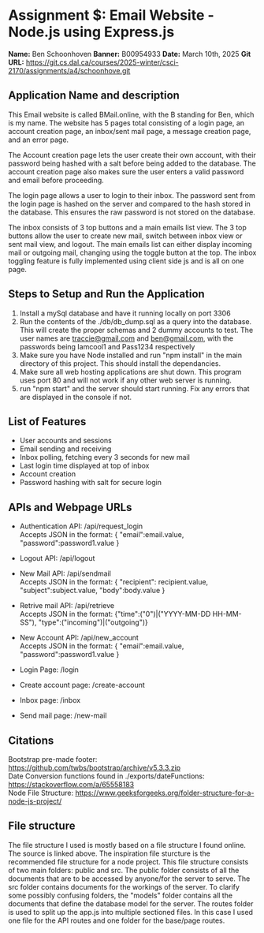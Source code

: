 # Assignment $: Email Website - Node.js using Express.js

__Name:__ Ben Schoonhoven
__Banner:__ B00954933
__Date:__ March 10th, 2025
__Git URL:__ https://git.cs.dal.ca/courses/2025-winter/csci-2170/assignments/a4/schoonhove.git


## Application Name and description

This Email website is called BMail.online, with the B standing for Ben, which is my name.
The website has 5 pages total consisting of a login page, an account creation page, an inbox/sent mail page, a message creation page, and an error page.  
    
The Account creation page lets the user create their own account, with their password being hashed with a salt before being added to the database. The account creation page also makes sure the user enters a valid password and email before proceeding.    

The login page allows a user to login to their inbox. The password sent from the login page is hashed on the server and compared to the hash stored in the database. This ensures the raw password is not stored on the database.  

The inbox consists of 3 top buttons and a main emails list view. The 3 top buttons allow the user to create new mail, switch between inbox view or sent mail view, and logout. The main emails list can either display incoming mail or outgoing mail, changing using the toggle button at the top. The inbox toggling feature is fully implemented using client side js and is all on one page.

## Steps to Setup and Run the Application

1. Install a mySql database and have it running locally on port 3306
2. Run the contents of the ./db/db_dump.sql as a query into the database.   
   This will create the proper schemas and 2 dummy accounts to test. The user names are traccie@gmail.com and ben@gmail.com, with the passwords being Iamcool1 and Pass1234 respectively
3. Make sure you have Node installed and run "npm install" in the main directory of this project. This should install the dependancies.
4. Make sure all web hosting applications are shut down. This program uses port 80 and will not work if any other web server is running.
5. run "npm start" and the server should start running. Fix any errors that are displayed in the console if not.


## List of Features 
+ User accounts and sessions
+ Email sending and receiving
+ Inbox polling, fetching every 3 seconds for new mail
+ Last login time displayed at top of inbox
+ Account creation
+ Password hashing with salt for secure login

## APIs and Webpage URLs
+ Authentication API: /api/request_login  
  Accepts JSON in the format: {
        "email":email.value,
        "password":password1.value
    }
+ Logout API: /api/logout
+ New Mail API: /api/sendmail  
  Accepts JSON in the format: {
        "recipient": recipient.value,
        "subject":subject.value,
        "body":body.value
    }  
+ Retrive mail API: /api/retrieve  
  Accepts JSON in the format: {"time":("0")|("YYYY-MM-DD HH-MM-SS"), "type":("incoming")|("outgoing")}  

+ New Account API: /api/new_account  
  Accepts JSON in the format: {
        "email":email.value,
        "password":password1.value
    }

+ Login Page: /login
+ Create account page: /create-account
+ Inbox page: /inbox
+ Send mail page: /new-mail

## Citations
Bootstrap pre-made footer: https://github.com/twbs/bootstrap/archive/v5.3.3.zip  
Date Conversion functions found in ./exports/dateFunctions: https://stackoverflow.com/a/65558183  
Node File Structure: https://www.geeksforgeeks.org/folder-structure-for-a-node-js-project/

## File structure

The file structure I used is mostly based on a file structure I found online. The source is linked above.
The inspiration file sturcture is the recommended file structure for a node project. This file structure consists of two main folders: 
public and src. The public folder consists of all the documents that are to be accessed by anyone/for the server to serve. The src folder 
contains documents for the workings of the server. To clarify some possibly confusing folders, the "models" folder contains all the documents
that define the database model for the server. The routes folder is used to split up the app.js into multiple sectioned files. In this case I used 
one file for the API routes and one folder for the base/page routes. 